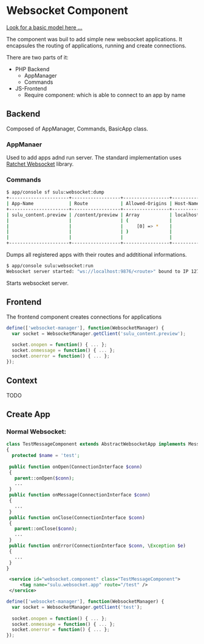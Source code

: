 # Websocket Component

[Look for a basic model here ...](https://github.com/sulu-cmf/docs/blob/master/developer-documentation/models/uml/websocket-component.vpp)

The component was buil to add simple new websocket applications. It encapsules the routing of applications, running and create connections.

There are two parts of it:

* PHP Backend
  * AppManager
  * Commands
* JS-Frontend
  * Require component: which is able to connect to an app by name

## Backend

Composed of AppManager, Commands, BasicApp class.

### AppManaer

Used to add apps adnd run server. The standard implementation uses [Ratchet Websocket](http://socketo.me/docs/) library.

### Commands

```bash
$ app/console sf sulu:websocket:dump
+----------------------+------------------+-----------------+-----------+
| App-Name             | Route            | Allowed-Origins | Host-Name |
+----------------------+------------------+-----------------+-----------+
| sulu_content.preview | /content/preview | Array           | localhost |
|                      |                  | (               |           |
|                      |                  |     [0] => *    |           |
|                      |                  | )               |           |
|                      |                  |                 |           |
+----------------------+------------------+-----------------+-----------+
```

Dumps all registered apps with their routes and addtitional informations.

```bash
$ app/console sulu:websocket:run
Websocket server started: "ws://localhost:9876/<route>" bound to IP 127.0.0.1
```
Starts websocket server.

## Frontend

The frontend component creates connections for applications

```js
define(['websocket-manager'], function(WebsocketManager) {
  var socket = WebsocketManager.getClient('sulu_content.preview');
  
  socket.onopen = function() { ... };
  socket.onmessage = function() { ... };
  socket.onerror = function() { ... };
});
```

## Context

TODO

## Create App

### Normal Websocket:

```php
class TestMessageComponent extends AbstractWebsocketApp implements MessageComponentInterface
{
  protected $name = 'test';
    
 public function onOpen(ConnectionInterface $conn)
 {
   parent::onOpen($conn);
   ...
 }
 public function onMessage(ConnectionInterface $conn)
 {
   ...
 }
 public function onClose(ConnectionInterface $conn)
 {
   parent::onClose($conn);
   ...
 }
 public function onError(ConnectionInterface $conn, \Exception $e)
 {
   ...
 }
}
```

```xml
 <service id="websocket.component" class="TestMessageComponent">
     <tag name="sulu.websocket.app" route="/test" />
 </service>
```

```js
define(['websocket-manager'], function(WebsocketManager) {
  var socket = WebsocketManager.getClient('test');
  
  socket.onopen = function() { ... };
  socket.onmessage = function() { ... };
  socket.onerror = function() { ... };
});
```
